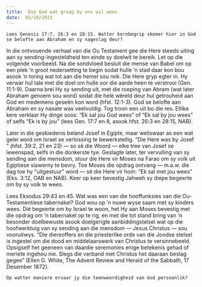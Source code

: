 ```yaml
---
title:  Die God wat graag by ons wil wees
date:  02/10/2023
---
```


`Lees Genesis 17:7, 26:3 en 28:15. Watter kernbegrip skemer hier in God se belofte aan Abraham en sy nageslag deur?`

In die ontvouende verhaal van die Ou Testament gee die Here steeds uiting aan sy sending-ingesteldheid ten einde sy doelwit te bereik. Let op die volgende voorbeeld. Na die sondvloed besluit die mense van Babel om op een plek ’n groot nedersetting te begin sodat hulle ’n stad daar kon bou asook ’n toring wat tot aan die hemel sou reik. Die Here gryp egter in. Hy verwar hul tale met die doel om hulle oor die aarde heen te verstrooi (Gen. 11:1-9). Daarna brei Hy sy sending uit, met die roeping van Abram (wat later Abraham genoem sou word) sodat die hele wêreld deur hul getrouheid aan God en medemens geseën kon word (hfst. 12:1-3). God se belofte aan Abraham en sy nasate was veelvuldig. Tog troon een uit bo die res. Etlike kere verklaar Hy dinge soos: “Ek sal jou God wees” of “Ek sal by jou wees” of selfs “Ek is by jou” (lees Gen. 17:7 en 8, asook hfst. 26:3 en 28:15, NAB).

Later in die geskiedenis beland Josef in Egipte, maar weliswaar as een wat gelei word om Israel se verlossing te bewerkstellig. “Die Here was by Josef ” (hfst. 39:2, 21 en 23) — so sê die Woord — elke tree van Josef se lewenspad, selfs in die donkerste tye. Geslagte later, ter vervulling van sy sending aan die mensdom, stuur die Here vir Moses na Farao om sy volk uit Egiptiese slawerny te bevry. Toe Moses die opdrag ontvang — m.a.w. die dag toe hy “uitgestuur” word — sê die Here vir hom: “Ek sal met jou wees” (Eks. 3:12, OAB en NAB). Keer op keer bevestig Jahweh sy diepe begeerte om by sy volk te wees.

Lees Eksodus 29:43 en 45. Wat was een van die hooffunksies van die Ou-Testamentiese tabernakel? God wou op ’n nuwe wyse saam met sy kinders wees. Dié begeerte om by Israel te woon, het Hy aan Moses bevestig met die opdrag om ’n tabernakel op te rig, en met die tot stand bring van ’n besonder doelbewuste asook doelgerigte aanbiddingstelsel wat op die hoofwerktuig van sy sending aan die mensdom — Jesus Christus — sou vooruitwys. “Die diereoffers en die priesterlike orde van die Joodse stelsel is ingestel om die dood en middelaarswerk van Christus te versinnebeeld. Opsigself het geeneen van daardie seremonies enige betekenis gehad of meriete ingehou nie. Slegs die verband met Christus het daaraan beslag gegee” (Ellen G. White, The Advent Review and Herald of the Sabbath, 17 Desember 1872).

`Op watter maniere ervaar jy die teenwoordigheid van God persoonlik?`